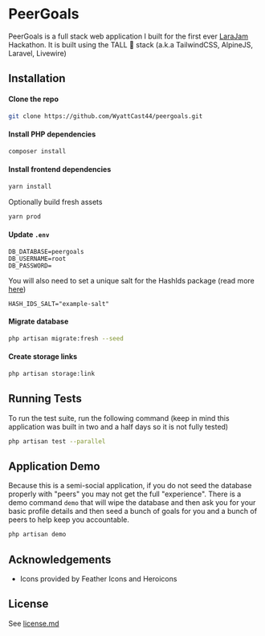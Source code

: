 # PeerGoals

PeerGoals is a full stack web application I built for the first ever [LaraJam](https://larajam.dev/) Hackathon. It is built using the TALL 🦒 stack (a.k.a TailwindCSS, AlpineJS, Laravel, Livewire)

## Installation

#### Clone the repo

```bash
git clone https://github.com/WyattCast44/peergoals.git
```

#### Install PHP dependencies

```bash
composer install
```

#### Install frontend dependencies

```bash
yarn install
```

Optionally build fresh assets

```bash
yarn prod
```

#### Update `.env`

```text
DB_DATABASE=peergoals
DB_USERNAME=root
DB_PASSWORD=
```

You will also need to set a unique salt for the HashIds package (read more [here](https://hashids.org/))

```text
HASH_IDS_SALT="example-salt"
```

#### Migrate database

```bash
php artisan migrate:fresh --seed
```

#### Create storage links

```bash
php artisan storage:link
```
    
## Running Tests

To run the test suite, run the following command (keep in mind this application was built in two and a half days so it is not fully tested)

```bash
php artisan test --parallel
```

## Application Demo

Because this is a semi-social application, if you do not seed the database properly with "peers" you may not get the full "experience". There is a demo command `demo` that will wipe the database and then ask you for your basic profile details and then seed a bunch of goals for you and a bunch of peers to help keep you accountable.

```bash
php artisan demo
```

## Acknowledgements

- Icons provided by Feather Icons and Heroicons

## License

See [license.md](/license.md)